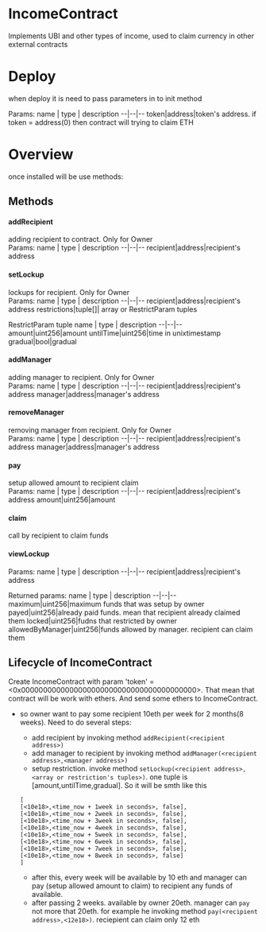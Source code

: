 # IncomeContract
Implements UBI and other types of income, used to claim currency in other external contracts

# Deploy
when deploy it is need to pass parameters in to init method <br/>

Params:
name  | type | description
--|--|--
token|address|token's address. if token = address(0) then contract will trying to claim ETH

# Overview
once installed will be use methods:

## Methods

#### addRecipient
adding recipient to contract. Only for Owner<br/>
Params:
name  | type | description
--|--|--
recipient|address|recipient's address

#### setLockup
lockups for recipient. Only for Owner<br/>
Params:
name  | type | description
--|--|--
recipient|address|recipient's address
restrictions|tuple[]| array or RestrictParam tuples

RestrictParam tuple
name  | type | description
--|--|--
amount|uint256|amount
untilTime|uint256|time in unixtimestamp
gradual|bool|gradual

#### addManager
adding manager to recipient. Only for Owner<br/>
Params:
name  | type | description
--|--|--
recipient|address|recipient's address
manager|address|manager's address

#### removeManager
removing manager from recipient. Only for Owner<br/>
Params:
name  | type | description
--|--|--
recipient|address|recipient's address
manager|address|manager's address

#### pay
setup allowed amount to recipient claim<br/>
Params:
name  | type | description
--|--|--
recipient|address|recipient's address
amount|uint256|amount

#### claim
call by recipient to claim funds

#### viewLockup
Params:
name  | type | description
--|--|--
recipient|address|recipient's address

Returned params:
name  | type | description
--|--|--
maximum|uint256|maximum funds that was setup by owner
payed|uint256|already paid funds. mean that recipient already claimed them
locked|uint256|fudns that restricted by owner
allowedByManager|uint256|funds allowed by manager. recipient can claim them

## Lifecycle of IncomeContract 
Create IncomeContract with param 'token' = <0x0000000000000000000000000000000000000000>. That mean that contract  will be work with ethers.  And send some ethers to IncomeContract.
*   so owner want to pay some recipient 10eth per week for 2 months(8 weeks). Need to do several steps:
    * add recipient by invoking method `addRecipient(<recipient address>)`
    * add manager to recipient by invoking method `addManager(<recipient address>,<manager address>)`
    * setup restriction. invoke method `setLockup(<recipient address>, <array or restriction's tuples>)`. one tuple is [amount,untilTime,gradual]. 
    So it will be smth like this 
    ```
    [
    [<10e18>,<time_now + 1week in seconds>, false],
    [<10e18>,<time_now + 2week in seconds>, false],
    [<10e18>,<time_now + 3week in seconds>, false],
    [<10e18>,<time_now + 4week in seconds>, false],
    [<10e18>,<time_now + 5week in seconds>, false],
    [<10e18>,<time_now + 6week in seconds>, false],
    [<10e18>,<time_now + 7week in seconds>, false],
    [<10e18>,<time_now + 8week in seconds>, false]
    ]
    ```

    * after this, every week will be available by 10 eth and manager can pay (setup allowed amount to claim) to recipient any funds of available. 
    * after passing 2 weeks. available by owner 20eth. manager can `pay` not more that 20eth. for example he invoking method `pay(<recipient address>,<12e18>)`.  reciepient can claim only 12 eth
